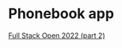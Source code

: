 # Phonebook app

[Full Stack Open 2022 (part 2)](https://fullstackopen.com/en/part2/forms#exercises-2-6-2-10)
